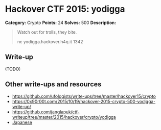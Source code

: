 # Hackover CTF 2015: yodigga

**Category:** Crypto
**Points:** 24
**Solves:** 500
**Description:**

> Watch out for trolls, they bite.
> 
> nc yodigga.hackover.h4q.it 1342


## Write-up

(TODO)

## Other write-ups and resources

* <https://github.com/ufologists/write-ups/tree/master/hackover15/crypto>
* <https://0x90r00t.com/2015/10/19/hackover-2015-crypto-500-yodigga-write-up/>
* <https://github.com/janglapuk/ctf-writeup/tree/master/2015/hackover/crypto/yodigga>
* [Japanese](http://shiho-elliptic.tumblr.com/post/131418250144/hackover-ctf-2015-writeup)
